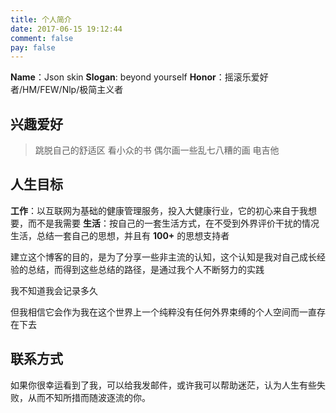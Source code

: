 ```yaml
---
title: 个人简介
date: 2017-06-15 19:12:44
comment: false
pay: false
---
```


**Name**：Json skin
**Slogan**: beyond yourself
**Honor**：摇滚乐爱好者/HM/FEW/Nlp/极简主义者

## 兴趣爱好

> 跳脱自己的舒适区
> 看小众的书
> 偶尔画一些乱七八糟的画
> 电吉他

## 人生目标

**工作**：以互联网为基础的健康管理服务，投入大健康行业，它的初心来自于我想要，而不是我需要
**生活**：按自己的一套生活方式，在不受到外界评价干扰的情况生活，总结一套自己的思想，并且有 **100+** 的思想支持者

建立这个博客的目的，是为了分享一些非主流的认知，这个认知是我对自己成长经验的总结，而得到这些总结的路径，是通过我个人不断努力的实践

我不知道我会记录多久

但我相信它会作为我在这个世界上一个纯粹没有任何外界束缚的个人空间而一直存在下去

## 联系方式

如果你很幸运看到了我，可以给我发邮件，或许我可以帮助迷茫，认为人生有些失败，从而不知所措而随波逐流的你。